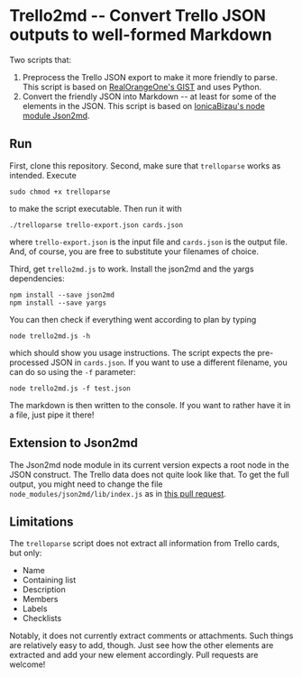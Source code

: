 # Trello2md -- Convert Trello JSON outputs to well-formed Markdown

Two scripts that:

1. Preprocess the Trello JSON export to make it more friendly to parse. This script is based on [RealOrangeOne's GIST](https://gist.github.com/RealOrangeOne/c35751ee794e90df512bdfba6f22574d) and uses Python.
2. Convert the friendly JSON into Markdown -- at least for some of the elements in the JSON. This script is based on [IonicaBizau's node module Json2md](https://github.com/IonicaBizau/json2md#readme).

## Run

First, clone this repository. 
Second, make sure that `trelloparse` works as intended. Execute

```
sudo chmod +x trelloparse
```

to make the script executable.
Then run it with

```
./trelloparse trello-export.json cards.json
```

where `trello-export.json` is the input file and `cards.json` is the output file.
And, of course, you are free to substitute your filenames of choice.

Third, get `trello2md.js` to work. Install the json2md and the yargs dependencies:

```
npm install --save json2md
npm install --save yargs
```

You can then check if everything went according to plan by typing

```
node trello2md.js -h
```

which should show you usage instructions. The script expects the pre-processed JSON in `cards.json`. If you want to use a different filename, you can do so using the `-f` parameter:

```
node trello2md.js -f test.json
```

The markdown is then written to the console. If you want to rather have it in a file, just pipe it there!

## Extension to Json2md

The Json2md node module in its current version expects a root node in the JSON construct. The Trello data does not quite look like that. To get the full output, you might need to change the file `node_modules/json2md/lib/index.js` as in [this pull request](https://github.com/IonicaBizau/json2md/pull/88).

## Limitations

The `trelloparse` script does not extract all information from Trello cards, but only:

 * Name
 * Containing list
 * Description
 * Members
 * Labels
 * Checklists

Notably, it does not currently extract comments or attachments. Such things are relatively easy to add, though. Just see how the other elements are extracted and add your new element accordingly. Pull requests are welcome!